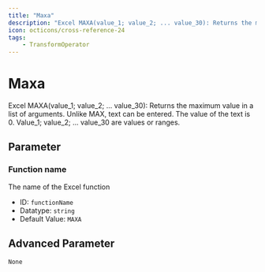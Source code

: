 ```yaml
---
title: "Maxa"
description: "Excel MAXA(value_1; value_2; ... value_30): Returns the maximum value in a list of arguments. Unlike MAX, text can be entered. The value of the text is 0. Value_1; value_2; ... value_30 are values or ranges."
icon: octicons/cross-reference-24
tags: 
    - TransformOperator
---
```

# Maxa
<!-- This file was generated - DO NOT CHANGE IT MANUALLY -->



Excel MAXA(value_1; value_2; ... value_30): Returns the maximum value in a list of arguments. Unlike MAX, text can be entered. The value of the text is 0. Value_1; value_2; ... value_30 are values or ranges.

## Parameter

### Function name

The name of the Excel function

- ID: `functionName`
- Datatype: `string`
- Default Value: `MAXA`





## Advanced Parameter

`None`